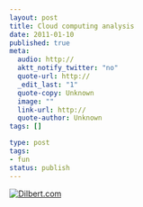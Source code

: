 ```yaml
---
layout: post
title: Cloud computing analysis
date: 2011-01-10
published: true
meta:
  audio: http://
  aktt_notify_twitter: "no"
  quote-url: http://
  _edit_last: "1"
  quote-copy: Unknown
  image: ""
  link-url: http://
  quote-author: Unknown
tags: []

type: post
tags:
- fun
status: publish
---
```



[![Dilbert.com](http://media.eick.us/2011/05/109703.strip_.gif)](http://dilbert.com/strips/comic/2011-01-07/ "Dilbert.com")
